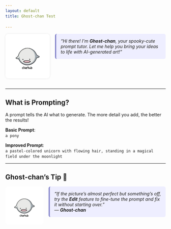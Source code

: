 ```yaml
---
layout: default
title: Ghost-chan Test

---
```


<!-- Ghost-chan with speech bubble -->
<div style="display: flex; align-items: flex-start; gap: 1rem; margin-bottom: 2rem;">

  <!-- Character image -->
  <img src="/assets/ghostchan.png" alt="Ghost-chan" style="width: 140px; border-radius: 10px; box-shadow: 0 0 5px rgba(0,0,0,0.1);" />

  <!-- Speech bubble with new style -->
  <div style="background-color: #eef; border-left: 4px solid #88c; padding: 1em; border-radius: 6px; font-style: italic; max-width: 600px;">
    <p style="margin: 0;">
      “Hi there! I'm <strong>Ghost-chan</strong>, your spooky-cute prompt tutor. Let me help you bring your ideas to life with AI-generated art!”
    </p>
  </div>

</div>

---

## What is Prompting?

A prompt tells the AI what to generate. The more detail you add, the better the results!

**Basic Prompt**:  
`a pony`

**Improved Prompt**:  
`a pastel-colored unicorn with flowing hair, standing in a magical field under the moonlight`

---

## Ghost-chan’s Tip 👻

<div style="display: flex; align-items: flex-start; gap: 1rem; margin-top: 1rem;">

  <img src="/assets/ghostchan.png" alt="Ghost-chan" style="width: 120px; border-radius: 10px;" />

  <div style="background-color: #eef; border-left: 4px solid #88c; padding: 1em; border-radius: 6px; font-style: italic; max-width: 600px;">
    <p style="margin: 0;">
      “If the picture’s almost perfect but something’s off, try the <strong>Edit</strong> feature to fine-tune the prompt and fix it without starting over.”
    </p>
    <p style="margin: 0;">
      — <strong>Ghost-chan</strong>
    </p>
  </div>

</div>
